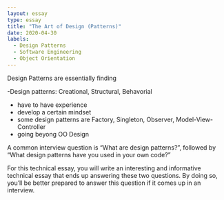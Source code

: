 ```yaml
---
layout: essay
type: essay
title: "The Art of Design (Patterns)"
date: 2020-04-30
labels:
  - Design Patterns
  - Software Engineering
  - Object Orientation
---
```



Design Patterns are essentially finding 

-Design patterns: Creational, Structural, Behavorial
- have to have experience
- develop a certain mindset
- some design patterns are Factory, Singleton, Observer, Model-View-Controller
- going beyong OO Design


A common interview question is “What are design patterns?”, followed by “What design patterns have you used in your own code?”

For this technical essay, you will write an interesting and informative technical essay that 
ends up answering these two questions. 
By doing so, you’ll be better prepared to answer this question if it comes up in an interview.
